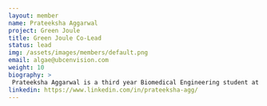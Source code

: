 ```yaml
---
layout: member
name: Prateeksha Aggarwal
project: Green Joule
title: Green Joule Co-Lead
status: lead
img: /assets/images/members/default.png
email: algae@ubcenvision.com
weight: 10
biography: >
 Prateeksha Aggarwal is a third year Biomedical Engineering student at UBC with a specialization in Cellular Bioengineering. Last year, she was a part of Green Joule’s Growth Team and this year, she is continuing with Green Joule as a Co-Captain. She is excited to pursue the exploration of using algae to create biofuels as an alternative to fossil fuels. In her free time, Prateeksha loves to dance and play with her dog.
linkedin: https://www.linkedin.com/in/prateeksha-agg/
---
```

